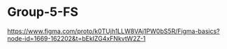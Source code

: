 # Group-5-FS
 
https://www.figma.com/proto/k0TUjh1LLW8VAj1PW0bS5R/Figma-basics?node-id=1669-162202&t=bEkIZG4xFNkvtW2Z-1
